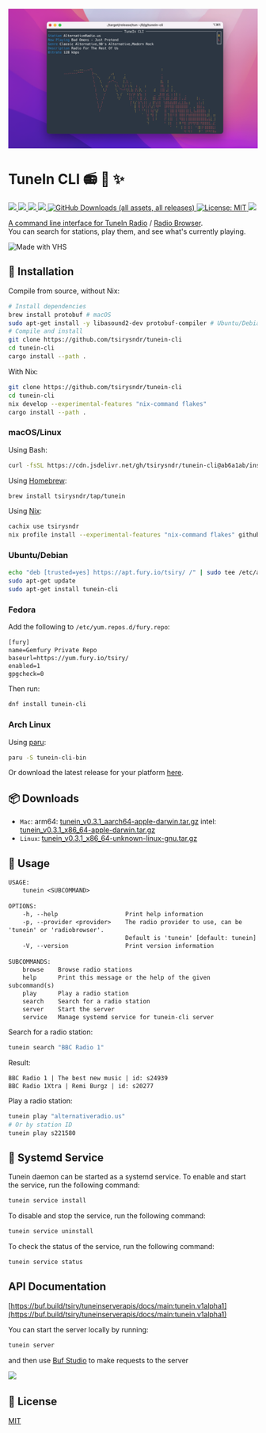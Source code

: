 
![Cover](./.github/assets/preview.png)

# TuneIn CLI 📻 🎵 ✨

<p>
  <a href="https://flakehub.com/flake/tsirysndr/tunein-cli" target="_blank">
    <img src="https://img.shields.io/endpoint?url=https://flakehub.com/f/tsirysndr/tunein-cli/badge" />
  </a>
  <a href="https://crates.io/crates/tunein-cli" target="_blank">
    <img src="https://img.shields.io/crates/v/tunein-cli.svg" />
  </a>
  <a href="https://flakestry.dev/flake/github/tsirysndr/tunein-cli" target="_blank">
    <img src="https://flakestry.dev/api/badge/flake/github/tsirysndr/tunein-cli" />
  </a>
  <a href="https://crates.io/crates/tunein-cli" target="_blank">
    <img src="https://img.shields.io/crates/dr/tunein-cli" />
  </a>
  <a href="#">
    <img alt="GitHub Downloads (all assets, all releases)" src="https://img.shields.io/github/downloads/tsirysndr/tunein-cli/total">
  </a>
  <a href="LICENSE" target="./LICENSE">
    <img alt="License: MIT" src="https://img.shields.io/badge/License-MIT-blue.svg" />
  </a>
  <a href="https://github.com/tsirysndr/tunein-cli/actions/workflows/ci.yml">
    <img src="https://github.com/tsirysndr/tunein-cli/actions/workflows/ci.yml/badge.svg"
  </a>
</p>

A command line interface for [TuneIn Radio](https://tunein.com) / [Radio Browser](https://www.radio-browser.info/).<br />
You can search for stations, play them, and see what's currently playing.

![Made with VHS](https://vhs.charm.sh/vhs-4UhZFFRvVAuaZnapZUlp6R.gif)

## 🚚 Installation

Compile from source, without Nix:

```bash
# Install dependencies
brew install protobuf # macOS
sudo apt-get install -y libasound2-dev protobuf-compiler # Ubuntu/Debian
# Compile and install
git clone https://github.com/tsirysndr/tunein-cli
cd tunein-cli
cargo install --path .
```

With Nix:

```bash
git clone https://github.com/tsirysndr/tunein-cli
cd tunein-cli
nix develop --experimental-features "nix-command flakes"
cargo install --path .
```

### macOS/Linux

Using Bash:

```bash
curl -fsSL https://cdn.jsdelivr.net/gh/tsirysndr/tunein-cli@ab6a1ab/install.sh | bash
```

Using [Homebrew](https://brew.sh):

```bash
brew install tsirysndr/tap/tunein
```

Using [Nix](https://nixos.org/nix/):

```bash
cachix use tsirysndr
nix profile install --experimental-features "nix-command flakes" github:tsirysndr/tunein-cli
```

### Ubuntu/Debian

```bash
echo "deb [trusted=yes] https://apt.fury.io/tsiry/ /" | sudo tee /etc/apt/sources.list.d/fury.list
sudo apt-get update
sudo apt-get install tunein-cli
```

### Fedora

Add the following to `/etc/yum.repos.d/fury.repo`:

```
[fury]
name=Gemfury Private Repo
baseurl=https://yum.fury.io/tsiry/
enabled=1
gpgcheck=0
```

Then run:
```bash
dnf install tunein-cli
```

### Arch Linux
Using [paru](https://github.com/Morganamilo/paru):

```bash
paru -S tunein-cli-bin
```

Or download the latest release for your platform [here](https://github.com/tsirysndr/tunein-cli/releases).

## 📦 Downloads
- `Mac`: arm64: [tunein_v0.3.1_aarch64-apple-darwin.tar.gz](https://github.com/tsirysndr/tunein-cli/releases/download/v0.3.1/tunein_v0.3.1_aarch64-apple-darwin.tar.gz) intel: [tunein_v0.3.1_x86_64-apple-darwin.tar.gz](https://github.com/tsirysndr/tunein-cli/releases/download/v0.3.1/tunein_v0.3.1_x86_64-apple-darwin.tar.gz)
- `Linux`: [tunein_v0.3.1_x86_64-unknown-linux-gnu.tar.gz](https://github.com/tsirysndr/tunein-cli/releases/download/v0.3.1/tunein_v0.3.1_x86_64-unknown-linux-gnu.tar.gz)

## 🚀 Usage
```
USAGE:
    tunein <SUBCOMMAND>

OPTIONS:
    -h, --help                   Print help information
    -p, --provider <provider>    The radio provider to use, can be 'tunein' or 'radiobrowser'.
                                 Default is 'tunein' [default: tunein]
    -V, --version                Print version information

SUBCOMMANDS:
    browse    Browse radio stations
    help      Print this message or the help of the given subcommand(s)
    play      Play a radio station
    search    Search for a radio station
    server    Start the server
    service   Manage systemd service for tunein-cli server
```

Search for a radio station:
```bash
tunein search "BBC Radio 1"
```
Result:
```
BBC Radio 1 | The best new music | id: s24939
BBC Radio 1Xtra | Remi Burgz | id: s20277
```

Play a radio station:
```bash
tunein play "alternativeradio.us"
# Or by station ID
tunein play s221580
```

## 🧙 Systemd Service

Tunein daemon can be started as a systemd service. To enable and start the service, run the following command:

```bash
tunein service install
```

To disable and stop the service, run the following command:

```bash
tunein service uninstall
```

To check the status of the service, run the following command:

```bash
tunein service status
```


## API Documentation
[https://buf.build/tsiry/tuneinserverapis/docs/main:tunein.v1alpha1](https://buf.build/tsiry/tuneinserverapis/docs/main:tunein.v1alpha1)

You can start the server locally by running:
```bash
tunein server
```

and then use [Buf Studio](https://studio.buf.build/tsiry/tuneinserverapis?selectedProtocol=grpc-web&target=http%3A%2F%2Flocalhost%3A8090) to make requests to the server

<img src="./api.png" />


## 📝 License
[MIT](LICENSE)
